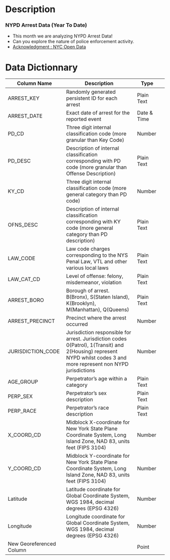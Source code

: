 # Description

### NYPD Arrest Data (Year To Date)

- This month we are analyzing NYPD Arrest Data!
- Can you explore the nature of police enforcement activity.
- [Acknowledgment : NYC Open Data](https://data.cityofnewyork.us/Public-Safety/NYPD-Arrest-Data-Year-to-Date-/uip8-fykc)





# Data Dictionnary



| Column Name              | Description                                                  | Type        |      |
| ------------------------ | ------------------------------------------------------------ | ----------- | ---- |
| ARREST_KEY               | Randomly generated persistent ID for each arrest             | Plain Text  |      |
| ARREST_DATE              | Exact date of arrest for the reported event                  | Date & Time |      |
| PD_CD                    | Three digit internal classification code (more granular than Key Code) | Number      |      |
| PD_DESC                  | Description of internal classification corresponding with PD code (more granular than Offense Description) | Plain Text  |      |
| KY_CD                    | Three digit internal classification code (more general category than PD code) | Number      |      |
| OFNS_DESC                | Description of internal classification corresponding with KY code (more general category than PD description) | Plain Text  |      |
| LAW_CODE                 | Law code charges corresponding to the NYS Penal Law, VTL and other various local laws | Plain Text  |      |
| LAW_CAT_CD               | Level of offense: felony, misdemeanor, violation             | Plain Text  |      |
| ARREST_BORO              | Borough of arrest. B(Bronx), S(Staten Island), K(Brooklyn), M(Manhattan), Q(Queens) | Plain Text  |      |
| ARREST_PRECINCT          | Precinct where the arrest occurred                           | Number      |      |
| JURISDICTION_CODE        | Jurisdiction responsible for arrest. Jurisdiction codes 0(Patrol), 1(Transit) and 2(Housing) represent NYPD whilst codes 3 and more represent non NYPD jurisdictions | Number      |      |
| AGE_GROUP                | Perpetrator’s age within a category                          | Plain Text  |      |
| PERP_SEX                 | Perpetrator’s sex description                                | Plain Text  |      |
| PERP_RACE                | Perpetrator’s race description                               | Plain Text  |      |
| X_COORD_CD               | Midblock X-coordinate for New York State Plane Coordinate System, Long Island Zone, NAD 83, units feet (FIPS 3104) | Number      |      |
| Y_COORD_CD               | Midblock Y-coordinate for New York State Plane Coordinate System, Long Island Zone, NAD 83, units feet (FIPS 3104) | Number      |      |
| Latitude                 | Latitude coordinate for Global Coordinate System, WGS 1984, decimal degrees (EPSG 4326) | Number      |      |
| Longitude                | Longitude coordinate for Global Coordinate System, WGS 1984, decimal degrees (EPSG 4326) | Number      |      |
| New Georeferenced Column |                                                              | Point       |      |
